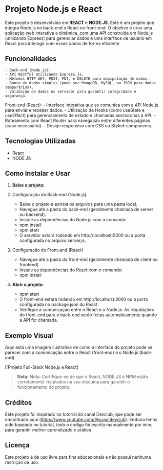 
# Projeto Node.js e React

Este projeto é desenvolvido em **REACT** e **NODE.JS**. Este é um projeto que integra Node.js no back-end e React no front-end. O objetivo é criar uma aplicação web interativa e dinâmica, com uma API construída em Node.js (utilizando Express) para gerenciar dados e uma interface de usuário em React para interagir com esses dados de forma eficiente.

## Funcionalidades

    - Back-end (Node.js):
    - API RESTful utilizando Express.js.
    - Métodos HTTP GET, POST, PUT, e DELETE para manipulação de dados.
    - Banco de dados simples (pode ser MongoDB, MySQL, ou JSON para dados temporários).
    - Validação de dados no servidor para garantir integridade e segurança.

Front-end (React):
    - Interface interativa que se comunica com a API Node.js para enviar e receber dados.
    - Utilização de Hooks (como useState e useEffect) para gerenciamento de estado e chamadas assíncronas à API.
    - Roteamento com React Router para navegação entre diferentes páginas (caso necessário).
    - Design responsivo com CSS ou Styled-components.

## Tecnologias Utilizadas

- React
- NODE.JS

## Como Instalar e Usar

1. **Baixe o projeto:**

1. Configuração do Back-end (Node.js)
    - Baixe o projeto e extraia os arquivos para uma pasta local.
    - Navegue até a pasta do back-end (geralmente chamada de server ou backend).
    - Instale as dependências do Node.js com o comando:
    - npm install
    - npm start
    - O servidor estará rodando em http://localhost:5000 ou a porta configurada no arquivo server.js.
2. Configuração do Front-end (React)
    - Navegue até a pasta do front-end (geralmente chamada de client ou frontend).
    - Instale as dependências do React com o comando:
    - npm install

2. **Abrir o projeto:**

    - npm start
    - O front-end estará rodando em http://localhost:3000 ou a porta configurada no package.json do React.
    - Verifique a comunicação entre o React e o Node.js. As requisições do front-end para o back-end serão feitas automaticamente quando a API for chamada.

## Exemplo Visual

Aqui está uma imagem ilustrativa de como a interface do projeto pode se parecer com a comunicação entre o React (front-end) e o Node.js (back-end):

![Projeto Full-Stack Node.js e React]

> **Nota:** Nota: Certifique-se de que o React, NODE.JS e NPM estão corretamente instalados na sua máquina para garantir o funcionamento do projeto.


## Créditos
Este projeto foi inspirado no tutorial do canal Devclub, que pode ser encontrado aqui (https://www.youtube.com/@canaldevclub). Embora tenha sido baseado no tutorial, todo o código foi escrito manualmente por mim, para garantir melhor aprendizado e prática.

## Licença

Este projeto é de uso livre para fins educacionais e não possui nenhuma restrição de uso.
